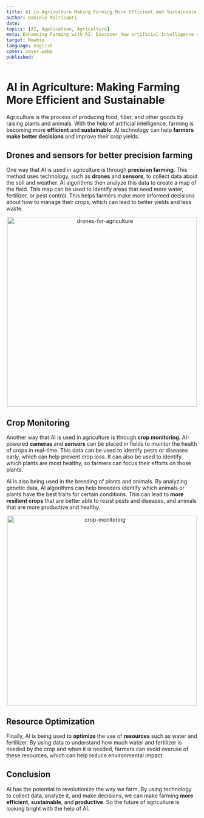 ```yaml
---
title: AI in Agriculture Making Farming More Efficient and Sustainable
author: Daniele Moltisanti
date: 
topics: [AI, Application, Agriculture]
meta: Enhancing Farming with AI: Discover how artificial intelligence revolutionizes agriculture, boosting efficiency and sustainability in crop and animal production
target: Newbie
language: English
cover: cover.webp
published:
---
```


# AI in Agriculture: Making Farming More Efficient and Sustainable

Agriculture is the process of producing food, fiber, and other goods by raising plants and animals. With the help of artificial intelligence, farming is becoming more **efficient** and **sustainable**. AI technology can help **farmers make better decisions** and improve their crop yields.

## Drones and sensors for better precision farming

One way that AI is used in agriculture is through **precision farming**. This method uses technology, such as **drones** and **sensors**, to collect data about the soil and weather. AI algorithms then analyze this data to create a map of the field. This map can be used to identify areas that need more water, fertilizer, or pest control. This helps farmers make more informed decisions about how to manage their crops, which can lead to better yields and less waste.

<p align="center">
    <img src="image1.webp" alt="drones-for-agriculture" height="500px" width="auto">
</p>

## Crop Monitoring

Another way that AI is used in agriculture is through **crop monitoring**. AI-powered **cameras** and **sensors** can be placed in fields to monitor the health of crops in real-time. This data can be used to identify pests or diseases early, which can help prevent crop loss. It can also be used to identify which plants are most healthy, so farmers can focus their efforts on those plants.

AI is also being used in the breeding of plants and animals. By analyzing genetic data, AI algorithms can help breeders identify which animals or plants have the best traits for certain conditions. This can lead to **more resilient crops** that are better able to resist pests and diseases, and animals that are more productive and healthy.

<p align="center">
    <img src="image2.webp" alt="crop-monitoring" height="500px" width="auto">
</p>

## Resource Optimization

Finally, AI is being used to **optimize** the use of **resources** such as water and fertilizer. By using data to understand how much water and fertilizer is needed by the crop and when it is needed, farmers can avoid overuse of these resources, which can help reduce environmental impact.

## Conclusion

AI has the potential to revolutionize the way we farm. By using technology to collect data, analyze it, and make decisions, we can make farming **more efficient**, **sustainable**, and **productive**. So the future of agriculture is looking bright with the help of AI.
